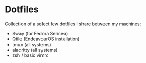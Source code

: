 # Dotfiles
Collection of a select few dotfiles I share between my machines:
* Sway (for Fedora Sericea)
* Qtile (EndeavourOS installation)
* tmux (all systems)
* alacritty (all systems)
* zsh / basic vimrc
